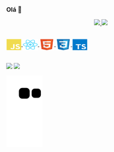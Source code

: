 ### Olá 👋
<div align="center">
  <a href="https://github.com/ErickElc">
  <img height="160em" src="https://github-readme-stats.vercel.app/api?username=ErickElc&show_icons=true&theme=merko&include_all_commits=true&count_private=true"/>
  <img height="160em" src="https://github-readme-stats.vercel.app/api/top-langs/?username=ErickElc&layout=compact&langs_count=7&theme=merko"/>
</div>
<div class="Icon" ></br>
  </br>
   <img align="center" alt="Js" style="text-align: start;"height="30" width="40" src="https://raw.githubusercontent.com/devicons/devicon/master/icons/javascript/javascript-plain.svg">
  <img align="center" alt="React" style="text-align: center;"justify="center" height="30" width="40" src="https://raw.githubusercontent.com/devicons/devicon/master/icons/react/react-original.svg">
  <img align="center" alt="HTML" height="30" style="text-align: center;"width="40" src="https://raw.githubusercontent.com/devicons/devicon/master/icons/html5/html5-original.svg">
  <img align="center" alt="CSS" height="30" style="text-align: center;"width="40" src="https://raw.githubusercontent.com/devicons/devicon/master/icons/css3/css3-original.svg">
  <img align="center" alt="Ts" style="text-align: start;"height="30" width="40" src="https://raw.githubusercontent.com/devicons/devicon/master/icons/typescript/typescript-plain.svg">
</div>
<div> 
  </br>
 </br>
  <a href = "mailto:ericklucas@id.uff.br" align="center"><img src="https://img.shields.io/badge/-Gmail-%23333?style=for-the-badge&logo=gmail&logoColor=white" target="_blank"></a>
  <a href="https://www.linkedin.com/in/erick-nascimento-1926a8231/" align="center" ><img src="https://img.shields.io/badge/-LinkedIn-%230077B5?style=for-the-badge&logo=linkedin&logoColor=white" target="_blank"></a> 
 
  ![Snake animation](https://github.com/ErickElc/ErickElc/blob/output/github-contribution-grid-snake.svg)
 
</div>

